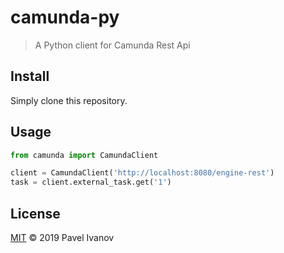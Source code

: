 # camunda-py

> A Python client for Camunda Rest Api

## Install

Simply clone this repository.

## Usage

```python
from camunda import CamundaClient

client = CamundaClient('http://localhost:8080/engine-rest')
task = client.external_task.get('1')
```

## License

[MIT](LICENSE) © 2019 Pavel Ivanov
